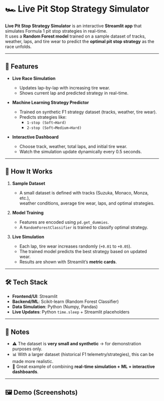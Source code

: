 # 🏎️ Live Pit Stop Strategy Simulator  

**Live Pit Stop Strategy Simulator** is an interactive **Streamlit app** that simulates Formula 1 pit stop strategies in real-time.  
It uses a **Random Forest model** trained on a sample dataset of tracks, weather, laps, and tire wear to predict the **optimal pit stop strategy** as the race unfolds.  

---

## 🚦 Features  

- **Live Race Simulation**  
  - Updates lap-by-lap with increasing tire wear.  
  - Shows current lap and predicted strategy in real-time.  

- **Machine Learning Strategy Predictor**  
  - Trained on synthetic F1 strategy dataset (tracks, weather, tire wear).  
  - Predicts strategies like:  
    - `1-stop (Soft→Hard)`  
    - `2-stop (Soft→Medium→Hard)`  

- **Interactive Dashboard**  
  - Choose track, weather, total laps, and initial tire wear.  
  - Watch the simulation update dynamically every 0.5 seconds.  

---

## 🧠 How It Works  

1. **Sample Dataset**  
   - A small dataset is defined with tracks (Suzuka, Monaco, Monza, etc.),  
     weather conditions, average tire wear, laps, and optimal strategies.  

2. **Model Training**  
   - Features are encoded using `pd.get_dummies`.  
   - A `RandomForestClassifier` is trained to classify optimal strategy.  

3. **Live Simulation**  
   - Each lap, tire wear increases randomly (`+0.01` to `+0.05`).  
   - The trained model predicts the best strategy based on updated wear.  
   - Results are shown with Streamlit’s **metric cards**.  

---

## 🛠️ Tech Stack  

- **Frontend/UI**: Streamlit  
- **Backend/ML**: Scikit-learn (Random Forest Classifier)  
- **Data Simulation**: Python (Numpy, Pandas)  
- **Live Updates**: Python `time.sleep` + Streamlit placeholders  

---

## 📌 Notes  

- ⚠️ The dataset is **very small and synthetic** → for demonstration purposes only.  
- 📊 With a larger dataset (historical F1 telemetry/strategies), this can be made more realistic.  
- 🎯 Great example of combining **real-time simulation + ML + interactive dashboards**.  

---

## 🖼️ Demo (Screenshots)  


